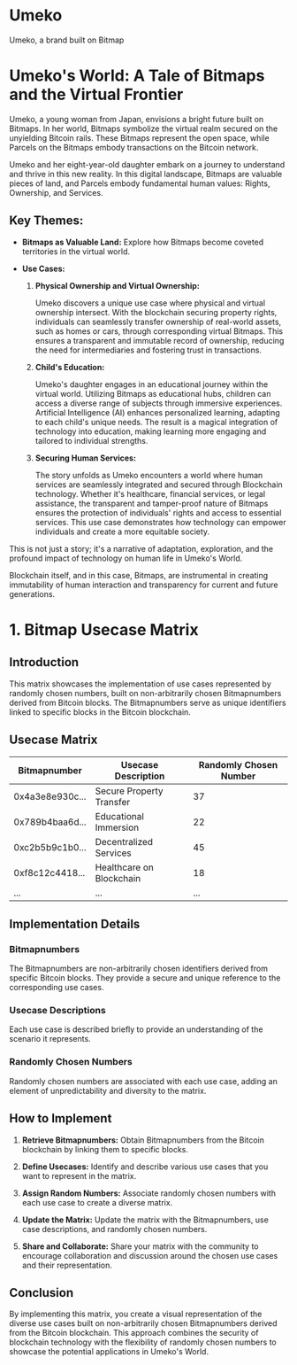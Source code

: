 # Umeko
Umeko, a brand built on Bitmap

# Umeko's World: A Tale of Bitmaps and the Virtual Frontier

Umeko, a young woman from Japan, envisions a bright future built on Bitmaps. In her world, Bitmaps symbolize the virtual realm secured on the unyielding Bitcoin rails. These Bitmaps represent the open space, while Parcels on the Bitmaps embody transactions on the Bitcoin network.

Umeko and her eight-year-old daughter embark on a journey to understand and thrive in this new reality. In this digital landscape, Bitmaps are valuable pieces of land, and Parcels embody fundamental human values: Rights, Ownership, and Services.

## Key Themes:

- **Bitmaps as Valuable Land:** Explore how Bitmaps become coveted territories in the virtual world.

- **Use Cases:**

  1. **Physical Ownership and Virtual Ownership:**
  
     Umeko discovers a unique use case where physical and virtual ownership intersect. With the blockchain securing property rights, individuals can seamlessly transfer ownership of real-world assets, such as homes or cars, through corresponding virtual Bitmaps. This ensures a transparent and immutable record of ownership, reducing the need for intermediaries and fostering trust in transactions.

  2. **Child's Education:**
  
     Umeko's daughter engages in an educational journey within the virtual world. Utilizing Bitmaps as educational hubs, children can access a diverse range of subjects through immersive experiences. Artificial Intelligence (AI) enhances personalized learning, adapting to each child's unique needs. The result is a magical integration of technology into education, making learning more engaging and tailored to individual strengths.

  3. **Securing Human Services:**
  
     The story unfolds as Umeko encounters a world where human services are seamlessly integrated and secured through Blockchain technology. Whether it's healthcare, financial services, or legal assistance, the transparent and tamper-proof nature of Bitmaps ensures the protection of individuals' rights and access to essential services. This use case demonstrates how technology can empower individuals and create a more equitable society.

This is not just a story; it's a narrative of adaptation, exploration, and the profound impact of technology on human life in Umeko's World.

Blockchain itself, and in this case, Bitmaps, are instrumental in creating immutability of human interaction and transparency for current and future generations.

# 1. Bitmap Usecase Matrix

## Introduction

This matrix showcases the implementation of use cases represented by randomly chosen numbers, built on non-arbitrarily chosen Bitmapnumbers derived from Bitcoin blocks. The Bitmapnumbers serve as unique identifiers linked to specific blocks in the Bitcoin blockchain.

## Usecase Matrix

| Bitmapnumber | Usecase Description | Randomly Chosen Number |
| ------------ | -------------------- | ----------------------- |
| 0x4a3e8e930c... | Secure Property Transfer | 37 |
| 0x789b4baa6d... | Educational Immersion | 22 |
| 0xc2b5b9c1b0... | Decentralized Services | 45 |
| 0xf8c12c4418... | Healthcare on Blockchain | 18 |
| ... | ... | ... |

## Implementation Details

### Bitmapnumbers

The Bitmapnumbers are non-arbitrarily chosen identifiers derived from specific Bitcoin blocks. They provide a secure and unique reference to the corresponding use cases.

### Usecase Descriptions

Each use case is described briefly to provide an understanding of the scenario it represents.

### Randomly Chosen Numbers

Randomly chosen numbers are associated with each use case, adding an element of unpredictability and diversity to the matrix.

## How to Implement

1. **Retrieve Bitmapnumbers:**
   Obtain Bitmapnumbers from the Bitcoin blockchain by linking them to specific blocks.

2. **Define Usecases:**
   Identify and describe various use cases that you want to represent in the matrix.

3. **Assign Random Numbers:**
   Associate randomly chosen numbers with each use case to create a diverse matrix.

4. **Update the Matrix:**
   Update the matrix with the Bitmapnumbers, use case descriptions, and randomly chosen numbers.

5. **Share and Collaborate:**
   Share your matrix with the community to encourage collaboration and discussion around the chosen use cases and their representation.

## Conclusion

By implementing this matrix, you create a visual representation of the diverse use cases built on non-arbitrarily chosen Bitmapnumbers derived from the Bitcoin blockchain. This approach combines the security of blockchain technology with the flexibility of randomly chosen numbers to showcase the potential applications in Umeko's World.
